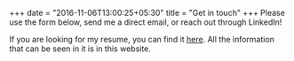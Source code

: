 +++
date = "2016-11-06T13:00:25+05:30"
title = "Get in touch"
+++
Please use the form below, send me a direct email, or reach out through LinkedIn!

If you are looking for my resume, you can find it [here](https://drive.google.com/file/d/1QLn7wybGVDaKEnnTO5XM6iFfLsSwhgyC/view?usp=sharing). All the information that can be seen in it is in this website.
